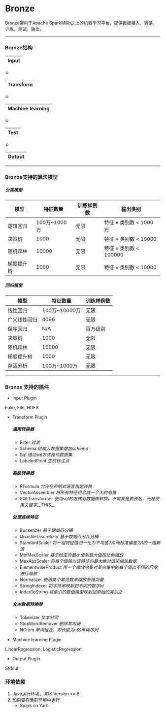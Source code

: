 # Bronze
Bronze架构于Apache SparkMllib之上的机器学习平台，提供数据接入，转换，训练，测试，输出。

-----
### Bronze结构
| Input |
| ----- |

&darr;

| Transform |
| ----- |

&darr;

| Machine learning |
| ----- |

&darr;

| Test |
| ----- |

&darr;

| Output |
| ----- |
--------
### Bronze支持的算法模型
##### 分类模型

| 模型       | 特征数量     | 训练样例数 | 输出类别               |
| ---------- | ------------ | ---------- | ---------------------- |
| 逻辑回归   | 100万~1000万 | 无限       | 特征 × 类别数 < 1000万 |
| 决策树     | 1000         | 无限       | 特征 × 类别数 < 10000  |
| 随机森林   | 10000        | 无限       | 特征 × 类别数 < 100000 |
| 梯度提升树 | 1000         | 无限       | 特征 × 类别数 < 10000  |

##### 回归模型

| 模型         | 特征数量      | 训练样例数 |
| ------------ | ------------- | ---------- |
| 线性回归     | 100万~10000万 | 无限       |
| 广义线性回归 | 4096          | 无限       |
| 保序回归     | N/A           | 百万级别   |
| 决策树       | 1000          | 无限       |
| 随机森林     | 10000         | 无限       |
| 梯度提升树   | 1000          | 无限       |
| 存活分析     | 100万~1000万  | 无限       |



------

### Bronze 支持的插件

- Input Plugin

Fake, File, HDFS

- Transform Plugin
   ##### 通用转换器
   - Filter *过滤*
   - Schema *给输入数据集增加schema*
   - Sql *通过sql方式操作数据集*
   - LabeledPoint *生成标注点*
   ##### 高级转换器
   - RFormula *允许在声明式语言指定转换*
   - VectorAssembler *将所有特征组合成一个大的向量*   
   - SQLTransformer *使用sql的方式对数据做转换，不需要是要表名，而是使用关键字__THIS__*
   ##### 处理连续特征
   - Bucketizer *基于硬编码分桶*
   - QuantileDiscretizer *基于数据百分比分桶*
   - StandardScaler *将一组特征值归一化为平均值为0而标准偏差为1的一组新值*
   - MinMaxScaler *基于给定的最小值到最大值按比例缩放*
   - MaxAbsScaler *将每个值除以该特征的最大绝对值来缩放数据*
   - ElementwiseProduct *用一个缩放向量对某向量中的每个值以不同的尺度进行缩放*
   - Normalizer *使用某个幂范数来缩放多维向量*
   - StringIndexer *将字符串映射到不同的数字id*
   - IndexToString *将索引的数值类型映射回原始的类别之*
   ##### 文本数据转换器
   - Tokenizer *文本分词*
   - StopWordRemover *删除常用词*
   - NGram *单词组合，即长度为n的单词序列*
   
- Machine learning Plugin

LinearRegression, LogisticRegression

- Output Plugin

Stdout

### 环境依赖
1. Java运行环境，JDK Version >= 8
2. 如果要在集群环境中运行
    - Spark on Yarn